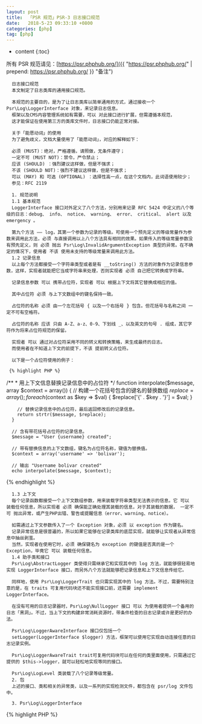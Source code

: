 ```yaml
---
layout: post
title:  「PSR 规范」PSR-3 日志接口规范
date:   2018-5-23 09:33:10 +0800
categories: [php] 
tag: [php] 
---
```


* content
{:toc}


所有 PSR 规范请见：[https://psr.phphub.org/]({{ "https://psr.phphub.org/" | prepend: https://psr.phphub.org/  }} "备注")

      
      日志接口规范
      本文制定了日志类库的通用接口规范。
      
      本规范的主要目的，是为了让日志类库以简单通用的方式，通过接收一个 Psr\Log\LoggerInterface 对象，来记录日志信息。
      框架以及CMS内容管理系统如有需要，可以 对此接口进行扩展，但需遵循本规范，
      这才能保证在使用第三方的类库文件时，日志接口仍能正常对接。
      
      关于「能愿动词」的使用
      为了避免歧义，文档大量使用了「能愿动词」，对应的解释如下：
      
      必须 (MUST)：绝对，严格遵循，请照做，无条件遵守；
      一定不可 (MUST NOT)：禁令，严令禁止；
      应该 (SHOULD) ：强烈建议这样做，但是不强求；
      不该 (SHOULD NOT)：强烈不建议这样做，但是不强求；
      可以 (MAY) 和 可选 (OPTIONAL) ：选择性高一点，在这个文档内，此词语使用较少；
      参见：RFC 2119
      
      1. 规范说明
      1.1 基本规范
      LoggerInterface 接口对外定义了八个方法，分别用来记录 RFC 5424 中定义的八个等级的日志：debug、 info、 notice、 warning、 error、 critical、 alert 以及 emergency 。
      
      第九个方法 —— log，其第一个参数为记录的等级。可使用一个预先定义的等级常量作为参数来调用此方法，必须 与直接调用以上八个方法具有相同的效果。如果传入的等级常量参数没有预先定义，则 必须 抛出 Psr\Log\InvalidArgumentException 类型的异常。在不确定的情况下，使用者 不该 使用未支持的等级常量来调用此方法。
      1.2 记录信息
      以上每个方法都接受一个字符串类型或者是有 __toString() 方法的对象作为记录信息参数，这样，实现者就能把它当成字符串来处理，否则实现者 必须 自己把它转换成字符串。
      
      记录信息参数 可以 携带占位符，实现者 可以 根据上下文将其它替换成相应的值。
      
      其中占位符 必须 与上下文数组中的键名保持一致。
      
      占位符的名称 必须 由一个左花括号 { 以及一个右括号 } 包含。但花括号与名称之间 一定不可有空格符。
      
      占位符的名称 应该 只由 A-Z、a-z、0-9、下划线 _、以及英文的句号 . 组成，其它字符作为将来占位符规范的保留。
      
      实现者 可以 通过对占位符采用不同的转义和转换策略，来生成最终的日志。
      而使用者在不知道上下文的前提下，不该 提前转义占位符。
      
      以下是一个占位符使用的例子：
      
     {% highlight PHP %}
 /**
      * 用上下文信息替换记录信息中的占位符
      */
      function interpolate($message, array $context = array())
      {
        // 构建一个花括号包含的键名的替换数组
        $replace = array();
        foreach ($context as $key => $val) {
            $replace['{' . $key . '}'] = $val;
        }
      
        // 替换记录信息中的占位符，最后返回修改后的记录信息。
        return strtr($message, $replace);
      }
      
      // 含有带花括号占位符的记录信息。
      $message = "User {username} created";
      
      // 带有替换信息的上下文数组，键名为占位符名称，键值为替换值。
      $context = array('username' => 'bolivar');
      
      // 输出 "Username bolivar created"
      echo interpolate($message, $context);
{% endhighlight %}

      1.3 上下文
      每个记录函数都接受一个上下文数组参数，用来装载字符串类型无法表示的信息。它 可以 装载任何信息，所以实现者 必须 确保能正确处理其装载的信息，对于其装载的数据， 一定不可 抛出异常，或产生PHP出错、警告或提醒信息（error、warning、notice）。
      
      如需通过上下文参数传入了一个 Exception 对象，必须 以 exception 作为键名。
      记录异常信息是很普遍的，所以如果它能够在记录类库的底层实现，就能够让实现者从异常信息中抽丝剥茧。
      当然，实现者在使用它时，必须 确保键名为 exception 的键值是否真的是一个 Exception，毕竟它 可以 装载任何信息。
      1.4 助手类和接口
      Psr\Log\AbstractLogger 类使得只需继承它和实现其中的 log 方法，就能够很轻易地实现 LoggerInterface 接口，而另外八个方法就能够把记录信息和上下文信息传给它。
      
      同样地，使用 Psr\Log\LoggerTrait 也只需实现其中的 log 方法。不过，需要特别注意的是，在 traits 可复用代码块还不能实现接口前，还需要 implement LoggerInterface。
      
      在没有可用的日志记录器时，Psr\Log\NullLogger 接口 可以 为使用者提供一个备用的日志「黑洞」。不过，当上下文的构建非常消耗资源时，带条件检查的日志记录或许是更好的办法。
      
      Psr\Log\LoggerAwareInterface 接口仅包括一个
      setLogger(LoggerInterface $logger) 方法，框架可以使用它实现自动连接任意的日志记录实例。
      
      Psr\Log\LoggerAwareTrait trait可复用代码块可以在任何的类里面使用，只需通过它提供的 $this->logger，就可以轻松地实现等同的接口。
      
      Psr\Log\LogLevel 类装载了八个记录等级常量。
      2. 包
      上述的接口、类和相关的异常类，以及一系列的实现检测文件，都包含在 psr/log 文件包中。
      
      3. Psr\Log\LoggerInterface
   {% highlight PHP %}
   <?php
      
      namespace Psr\Log;
      
      /**
       * 日志记录实例
       *
       * 日志信息变量 —— message，**必须** 是一个字符串或是实现了 __toString() 方法的对象。
       *
       * 日志信息变量中 **可以** 包含格式如 “{foo}” (代表 foo) 的占位符，
       * 它将会由上下文数组中键名为「foo」的键值替代。
       *
       * 上下文数组可以携带任意的数据，唯一的限制是，当它携带的是一个 exception 对象时，它的键名 **必须** 是 "exception"。
       *
       * 详情可参阅： https://github.com/PizzaLiu/PHP-FIG/blob/master/PSR-3-logger-interface-cn.md
       */
      interface LoggerInterface
      {
          /**
           * 系统不可用
           *
           * @param string $message
           * @param array $context
           * @return null
           */
          public function emergency($message, array $context = array());
      
          /**
           *  **必须** 立刻采取行动
           *
           * 例如：在整个网站都垮掉了、数据库不可用了或者其他的情况下， **应该** 发送一条警报短信把你叫醒。
           *
           * @param string $message
           * @param array $context
           * @return null
           */
          public function alert($message, array $context = array());
      
          /**
           * 紧急情况
           *
           * 例如：程序组件不可用或者出现非预期的异常。
           *
           * @param string $message
           * @param array $context
           * @return null
           */
          public function critical($message, array $context = array());
      
          /**
           * 运行时出现的错误，不需要立刻采取行动，但必须记录下来以备检测。
           *
           * @param string $message
           * @param array $context
           * @return null
           */
          public function error($message, array $context = array());
      
          /**
           * 出现非错误性的异常。
           *
           * 例如：使用了被弃用的API、错误地使用了API或者非预想的不必要错误。
           *
           * @param string $message
           * @param array $context
           * @return null
           */
          public function warning($message, array $context = array());
      
          /**
           * 一般性重要的事件。
           *
           * @param string $message
           * @param array $context
           * @return null
           */
          public function notice($message, array $context = array());
      
          /**
           * 重要事件
           *
           * 例如：用户登录和SQL记录。
           *
           * @param string $message
           * @param array $context
           * @return null
           */
          public function info($message, array $context = array());
      
          /**
           * debug 详情
           *
           * @param string $message
           * @param array $context
           * @return null
           */
          public function debug($message, array $context = array());
      
          /**
           * 任意等级的日志记录
           *
           * @param mixed $level
           * @param string $message
           * @param array $context
           * @return null
           */
          public function log($level, $message, array $context = array());
      }
      4. Psr\Log\LoggerAwareInterface
      <?php
      
      namespace Psr\Log;
      
      /**
       * logger-aware 定义实例
       */
      interface LoggerAwareInterface
      {
          /**
           * 设置一个日志记录实例
           *
           * @param LoggerInterface $logger
           * @return null
           */
          public function setLogger(LoggerInterface $logger);
      }
      5. Psr\Log\LogLevel
      <?php
      
      namespace Psr\Log;
      
      /**
       * 日志等级常量定义
       */
      class LogLevel
      {
          const EMERGENCY = 'emergency';
          const ALERT     = 'alert';
          const CRITICAL  = 'critical';
          const ERROR     = 'error';
          const WARNING   = 'warning';
          const NOTICE    = 'notice';
          const INFO      = 'info';
          const DEBUG     = 'debug';
      }
      --
{% endhighlight %}

